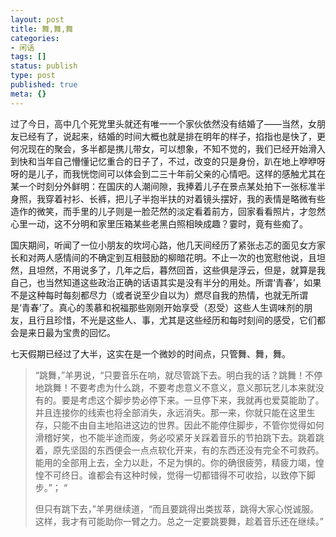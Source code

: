 ```yaml
---
layout: post
title: 舞,舞,舞
categories:
- 闲话
tags: []
status: publish
type: post
published: true
meta: {}
---
```


过了今日，高中几个死党里头就还有唯一一个家伙依然没有结婚了——当然，女朋友已经有了，说起来，结婚的时间大概也就是排在明年的样子，掐指也是快了，更何况现在的聚会，多半都是携儿带女，可以想象，不知不觉的，我们已经开始滑入到快和当年自己懵懂记忆重合的日子了，不过，改变的只是身份，趴在地上咿咿呀呀的是儿子，而我恍惚间可以体会到二三十年前父亲的心情吧。这样的感触尤其在某一个时刻分外鲜明：在国庆的人潮间隙，我捧着儿子在景点某处拍下一张标准半身照，我穿着衬衫、长裤，把儿子半抱半扶的对着镜头摆好，我的表情是略微有些造作的微笑，而手里的儿子则是一脸茫然的淡定看着前方，回家看看照片，才忽然心里一动，这不分明和家里压箱某些老黑白照相映成趣？霎时，竟有些痴了。

国庆期间，听闻了一位小朋友的坎坷心路，他几天间经历了紧张忐忑的面见女方家长和对两人感情间的不确定到互相鼓励的柳暗花明。不止一次的也宽慰他说，且坦然，且坦然，不用说多了，几年之后，暮然回首，这些俱是浮云，但是，就算是我自己，也当然知道这些政治正确的话语其实是没有半分的用处。所谓‘青春’，如果不是这种每时每刻都尽力（或者说至少自以为）燃尽自我的热情，也就无所谓是‘青春’了。真心的羡慕和祝福那些刚刚开始享受（忍受）这些人生调味剂的朋友，且行且珍惜，不光是这些人、事，尤其是这些经历和每时刻间的感受，它们都会是来日最为宝贵的回忆。

七天假期已经过了大半，这实在是一个微妙的时间点，只管舞、舞，舞。

>  “跳舞，”羊男说，“只要音乐在响，就尽管跳下去。明白我的话？跳舞！不停地跳舞！不要考虑为什么跳，不要考虑意义不意义，意义那玩艺儿本来就没有的。要是考虑这个脚步势必停下来。一旦停下来，我就再也爱莫能助了。并且连接你的线索也将全部消失，永远消失。那一来，你就只能在这里生存，只能不由自主地陷进这边的世界。因此不能停住脚步，不管你觉得如何滑稽好笑，也不能半途而废，务必咬紧牙关踩着音乐的节拍跳下去。跳着跳着，原先坚固的东西便会一点点软化开来，有的东西还没有完全不可救药。能用的全部用上去，全力以赴，不足为惧的。你的确很疲劳，精疲力竭，惶惶不可终日。谁都会有这种时候，觉得一切都错得不可收拾，以致停下脚步。”； “
>
> 但只有跳下去，”羊男继续道，“而且要跳得出类拔萃，跳得大家心悦诚服。这样，我才有可能助你一臂之力。总之一定要跳要舞，趁着音乐还在继续。” 
